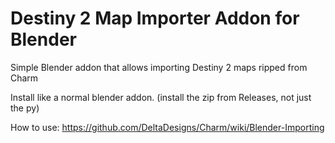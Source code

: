 # Destiny 2 Map Importer Addon for Blender
Simple Blender addon that allows importing Destiny 2 maps ripped from Charm

Install like a normal blender addon. (install the zip from Releases, not just the py)

How to use: https://github.com/DeltaDesigns/Charm/wiki/Blender-Importing
